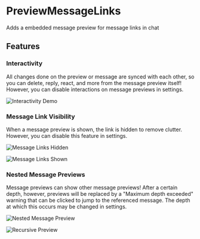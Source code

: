 # PreviewMessageLinks

Adds a embedded message preview for message links in chat

## Features

### Interactivity

All changes done on the preview or message are synced with each other, so you can delete, reply, react, and more from the message preview itself! However, you can disable interactions on message previews in settings.

![Interactivity Demo](https://i.imgur.com/OmmDEIg.gif)

### Message Link Visibility

When a message preview is shown, the link is hidden to remove clutter. However, you can disable this feature in settings.

![Message Links Hidden](https://i.imgur.com/CnAPiCB.png)

![Message Links Shown](https://i.imgur.com/gbVvAo9.png)

### Nested Message Previews

Message previews can show other message previews! After a certain depth, however, previews will be replaced by a "Maximum depth exceeded" warning that can be clicked to jump to the referenced message. The depth at which this occurs may be changed in settings.

![Nested Message Preview](https://i.imgur.com/Ykr15m8.png)

![Recursive Preview](https://i.imgur.com/X3qhYRK.png)
